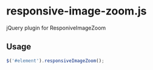 responsive-image-zoom.js
=====================

jQuery plugin for ResponiveImageZoom

## Usage

````js
$('#element').responsiveImageZoom();
````